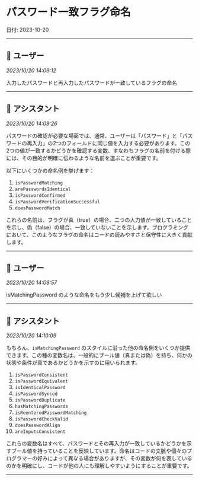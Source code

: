 # パスワード一致フラグ命名

日付: 2023-10-20

---

## 👤 ユーザー
*2023/10/20 14:09:12*

入力したパスワードと再入力したパスワードが一致しているフラグの命名

---

## 🤖 アシスタント
*2023/10/20 14:09:26*

パスワードの確認が必要な場面では、通常、ユーザーは「パスワード」と「パスワードの再入力」の2つのフィールドに同じ値を入力する必要があります。この2つの値が一致するかどうかを確認する変数、すなわちフラグの名前を付ける際には、その目的が明確に伝わるような名前を選ぶことが重要です。

以下にいくつかの命名例を挙げます：

1. `isPasswordMatching`
2. `arePasswordsIdentical`
3. `isPasswordConfirmed`
4. `isPasswordVerificationSuccessful`
5. `doesPasswordMatch`

これらの名前は、フラグが真（true）の場合、二つの入力値が一致していることを示し、偽（false）の場合、一致していないことを示します。プログラミングにおいて、このようなフラグの命名はコードの読みやすさと保守性に大きく貢献します。

---

## 👤 ユーザー
*2023/10/20 14:09:57*

isMatchingPassword のような命名をもう少し候補を上げて欲しい

---

## 🤖 アシスタント
*2023/10/20 14:10:09*

もちろん、`isMatchingPassword` のスタイルに沿った他の命名例をいくつか提供できます。この種の変数名は、一般的にブール値（真または偽）を持ち、何かの状態や条件が真であるかどうかを示すのに用いられます。

1. `isPasswordConsistent`
2. `isPasswordEquivalent`
3. `isIdenticalPassword`
4. `isPasswordSynced`
5. `isPasswordDuplicate`
6. `hasMatchingPasswords`
7. `isReenteredPasswordMatching`
8. `isPasswordCheckValid`
9. `doesPasswordAlign`
10. `areInputsConsistent`

これらの変数名はすべて、パスワードとその再入力が一致しているかどうかを示すブール値を持っていることを反映しています。命名はコードの文脈や個々のプログラマーの好みによって異なる場合がありますが、その変数が何を表しているのかを明確にし、コードが他の人にも理解しやすいようにすることが重要です。

---
